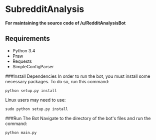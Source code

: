 SubredditAnalysis
=================

**For maintaining the source code of /u/RedditAnalysisBot**

Requirements
------------
* Python 3.4
* Praw
* Requests
* SimpleConfigParser

###Install Dependencies
In order to run the bot, you must install some necessary packages. To do so, run this command:

    python setup.py install
    
Linux users may need to use:
    
    sudo python setup.py install
    
###Run The Bot
Navigate to the directory of the bot's files and run the command:

    python main.py
